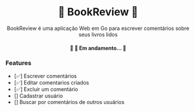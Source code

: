 <h1 align="center">📖 BookReview 📖</h1>


<p align="center">BookReview é uma aplicação Web em Go para escrever comentários sobre seus livros lidos</p>

<h4 align="center"> 
	🚧  🚀 Em andamento...  🚧
</h4>

### Features

- [✅] Escrever comentários 
- [✅] Editar comentarios criados
- [✅] Excluir um comentário 
- [] Cadastrar usuário 
- [] Buscar por comentários de outros usuários  
